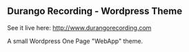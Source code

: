 Durango Recording - Wordpress Theme
-----------------------------------

See it live here: http://www.durangorecording.com

A small Wordpress One Page "WebApp" theme.
